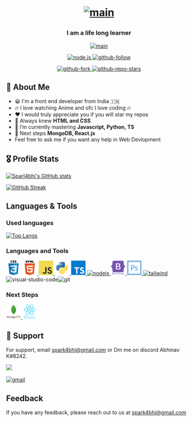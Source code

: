 # <p align="center"> <a href="" target="_blank" rel="noreferrer"> <img src="https://readme-typing-svg.demolab.com?font=Fira+Code&size=31&duration=2000&pause=1000&color=36BCF7FF&center=true&vCenter=true&width=435&height=45&lines=Hi+%F0%9F%91%8B%2C+I'm+Abhinav+Kumar" alt="main" /></a> 
<h3 align="center">I am a life long learner</h3>


<p align="center"> <a href="" target="_blank" rel="noreferrer"> <img src="https://user-images.githubusercontent.com/101919895/195373627-4cffbb03-102c-4ce7-86b0-eadd1233162d.gif" alt="main" /></a> 
<a href="https://www.w3.org/html/" target="_blank" rel="noreferrer">

<p align="center">
<a href="https://github.com/Spark4bhi">
   <img src="https://komarev.com/ghpvc/?username=Spark4bhi&logo=contact_man&style=for-the-badge" alt="node.js">
</a>
<a href="https://github.com/Spark4bhi">
   <img src="https://img.shields.io/github/followers/Spark4bhi?label=Follow&logo=github&style=for-the-badge" alt="github-follow">
</a>

<p align="center">

<a href="https://github.com/Spark4bhi/Spark4bhi">
   <img src="https://img.shields.io/github/forks/Spark4bhi/Spark4bhi?logo=githubactions&logoColor=success&style=social" alt="github-fork">
</a>

<a href="https://github.com/Spark4bhi/Spark4bhi">
   <img src="https://img.shields.io/github/stars/Spark4bhi/Spark4bhi?label=Stars&logo=ReverbNation&&logoColor=yellow&style=social" alt="github-repo-stars">
</a>

</p>


## 🚀 About Me
- 😀 I'm a front end developer from India 🇮🇳
- 🔥 I love watching Anime and ofc I love coding 🔥
- ❤️‍ I would truly appreciate you if you will star my repos 
- 🎯 Always knew **HTML and CSS**
- 🎯 I’m currently mastering **Javascript, Python, TS** 
- 🎯 Next steps **MongoDB, React.js**
- Feel free to ask me if you want any help in Web Devlopment


##  🎖️ Profile Stats

[![Sparl4bhi's GitHub stats](https://github-readme-stats.vercel.app/api?username=Spark4bhi&show_icons=true&theme=midnight-purple)](https://github.com/Spark4bhi/Spark4bhi)
 

[![GitHub Streak](https://streak-stats.demolab.com?user=Spark4bhi&theme=midnight-purple)](https://git.io/streak-stats)

## Languages & Tools 

### Used languages
[![Top Langs](https://github-readme-stats.vercel.app/api/top-langs/?username=Spark4bhi&layout=compac&show_icons=true&theme=midnight-purple)](https://github.com/Spark4bhi/github-readme-stats)

### Languages and Tools
<p align="left"> <a href="https://www.w3schools.com/css/" target="_blank" rel="noreferrer"> <img src="https://raw.githubusercontent.com/devicons/devicon/master/icons/css3/css3-original-wordmark.svg" alt="css3" width="40" height="40"/></a> 
<a href="https://www.w3.org/html/" target="_blank" rel="noreferrer"> <img src="https://raw.githubusercontent.com/devicons/devicon/master/icons/html5/html5-original-wordmark.svg" alt="html5" width="40" height="40"/> </a> <a href="https://developer.mozilla.org/en-US/docs/Web/JavaScript" target="_blank" rel="noreferrer"> <img src="https://raw.githubusercontent.com/devicons/devicon/master/icons/javascript/javascript-original.svg" alt="javascript" width="40" height="40"/>
<a href="https://www.python.org" target="_blank" rel="noreferrer"> <img src="https://raw.githubusercontent.com/devicons/devicon/master/icons/python/python-original.svg" alt="python" width="40" height="40"/> </a> <a href="https://www.typescriptlang.org/" target="_blank" rel="noreferrer"> <img src="https://raw.githubusercontent.com/devicons/devicon/master/icons/typescript/typescript-original.svg" alt="typescript" width="40" height="40"/> </a> <a href="https://nodejs.org" target="_blank" rel="noreferrer"> <img src="https://nodejs.org/static/images/logo.svg" alt="nodejs" width="40" height="40"/> </a>  <a href="https://www.photoshop.com/en" target="_blank" rel="noreferrer"> </a><a href="https://getbootstrap.com" target="_blank" rel="noreferrer"> <img src="https://raw.githubusercontent.com/devicons/devicon/master/icons/bootstrap/bootstrap-plain-wordmark.svg" alt="bootstrap" width="40" height="40"/> </a> <a href="https://git-scm.com/" target="_blank" rel="noreferrer">  </a> <a href="https://www.photoshop.com/en" target="_blank" rel="noreferrer"> <img src="https://raw.githubusercontent.com/devicons/devicon/master/icons/photoshop/photoshop-line.svg" alt="photoshop" width="40" height="40"/> </a> <a href="https://tailwindcss.com/" target="_blank" rel="noreferrer"> <img src="https://www.vectorlogo.zone/logos/tailwindcss/tailwindcss-icon.svg" alt="tailwind" width="40" height="40"/> </a> <img src="https://upload.wikimedia.org/wikipedia/commons/9/9a/Visual_Studio_Code_1.35_icon.svg" alt="visual-studio-code" width="40" height="40"/><img src="https://www.vectorlogo.zone/logos/git-scm/git-scm-icon.svg" alt="git" width="40" height="40"/>

### Next Steps
<p align="left"> <a href="https://gitarget="_blank" rel="noreferrer">  </a> <a href="https://www.mongodb.com/" target="_blank" rel="noreferrer"> <img src="https://raw.githubusercontent.com/devicons/devicon/master/icons/mongodb/mongodb-original-wordmark.svg" alt="mongodb" width="40" height="40"/> </a> <a href="https://reactjs.org/" target="_blank" rel="noreferrer"> <img src="https://raw.githubusercontent.com/devicons/devicon/master/icons/react/react-original-wordmark.svg" alt="react" width="40" height="40"/> </a> </p>


## 📢 Support

For support, email spark4bhi@gmail.com or Dm me on discord Abhinav K#8242.

<img src = 'https://discord.c99.nl/widget/theme-3/771233291579686952.png'>

<p align=>

<a href="https://github.com/Spark4bhi/Spark4bhi">
   <img src="https://img.shields.io/badge/-Spark4bhi-c14438?style=for-the-badge&logo=Gmail&logoColor=white&link=mailto:spark4bhi@gmail.com" alt="gmail">
</a>


</p>

## Feedback

If you have any feedback, please reach out to us at spark4bhi@gmail.com
